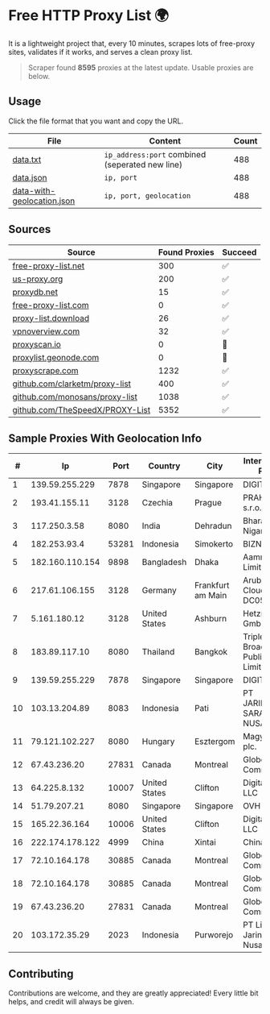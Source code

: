 
# Free HTTP Proxy List 🌍

It is a lightweight project that, every 10 minutes, scrapes lots of free-proxy sites, validates if it works, and serves a clean proxy list.


> Scraper found **8595** proxies at the latest update. Usable proxies are below.

## Usage

Click the file format that you want and copy the URL.


|File|Content|Count|
|----|-------|-----|
|[data.txt](https://raw.githubusercontent.com/themiralay/Proxy-List-World/master/data.txt)|`ip_address:port` combined (seperated new line)|488|
|[data.json](https://raw.githubusercontent.com/themiralay/Proxy-List-World/master/data.json)|`ip, port`|488|
|[data-with-geolocation.json](https://raw.githubusercontent.com/themiralay/Proxy-List-World/master/data-with-geolocation.json)|`ip, port, geolocation`|488|

## Sources

|Source|Found Proxies|Succeed|
|------|-------------|-------|
|[free-proxy-list.net](https://free-proxy-list.net)|300|✅|
|[us-proxy.org](https://www.us-proxy.org)|200|✅|
|[proxydb.net](http://proxydb.net)|15|✅|
|[free-proxy-list.com](https://free-proxy-list.com/?page=&port=&type%5B%5D=http&type%5B%5D=https&up_time=0&search=Search)|0|✅|
|[proxy-list.download](https://www.proxy-list.download/HTTP)|26|✅|
|[vpnoverview.com](https://vpnoverview.com/privacy/anonymous-browsing/free-proxy-servers)|32|✅|
|[proxyscan.io](https://www.proxyscan.io)|0|🚫|
|[proxylist.geonode.com](https://proxylist.geonode.com/api/proxy-list?limit=300&page=1&sort_by=lastChecked&sort_type=desc&protocols=http,https)|0|🚫|
|[proxyscrape.com](https://api.proxyscrape.com/v2/?request=displayproxies&protocol=http&timeout=10000&country=all&ssl=all&anonymity=all)|1232|✅|
|[github.com/clarketm/proxy-list](https://raw.githubusercontent.com/clarketm/proxy-list/master/proxy-list-raw.txt)|400|✅|
|[github.com/monosans/proxy-list](https://raw.githubusercontent.com/monosans/proxy-list/main/proxies/http.txt)|1038|✅|
|[github.com/TheSpeedX/PROXY-List](https://raw.githubusercontent.com/TheSpeedX/PROXY-List/master/http.txt)|5352|✅|


## Sample Proxies With Geolocation Info

|#|Ip|Port|Country|City|Internet Service Provider|
|-|--|----|-------|----|-------------------------|
|1|139.59.255.229|7878|Singapore|Singapore|DIGITALOCEAN|
|2|193.41.155.11|3128|Czechia|Prague|PRAHA12.com s.r.o.|
|3|117.250.3.58|8080|India|Dehradun|Bharat Sanchar Nigam Ltd|
|4|182.253.93.4|53281|Indonesia|Simokerto|BIZNET|
|5|182.160.110.154|9898|Bangladesh|Dhaka|Aamra Networks Limited|
|6|217.61.106.155|3128|Germany|Frankfurt am Main|Aruba GmbH Cloud Network DC05|
|7|5.161.180.12|3128|United States|Ashburn|Hetzner Online GmbH|
|8|183.89.117.10|8080|Thailand|Bangkok|Triple T Broadband Public Company Limited|
|9|139.59.255.229|7878|Singapore|Singapore|DIGITALOCEAN|
|10|103.13.204.89|8083|Indonesia|Pati|PT JARINGANKU SARANA NUSANTARA|
|11|79.121.102.227|8080|Hungary|Esztergom|Magyar Telekom plc.|
|12|67.43.236.20|27831|Canada|Montreal|GloboTech Communications|
|13|64.225.8.132|10007|United States|Clifton|DigitalOcean, LLC|
|14|51.79.207.21|8080|Singapore|Singapore|OVH SAS|
|15|165.22.36.164|10006|United States|Clifton|DigitalOcean, LLC|
|16|222.174.178.122|4999|China|Xintai|Chinanet|
|17|72.10.164.178|30885|Canada|Montreal|GloboTech Communications|
|18|72.10.164.178|30885|Canada|Montreal|GloboTech Communications|
|19|67.43.236.20|27831|Canada|Montreal|GloboTech Communications|
|20|103.172.35.29|2023|Indonesia|Purworejo|PT Lintas Jaringan Nusantara|



## Contributing

Contributions are welcome, and they are greatly appreciated! Every
little bit helps, and credit will always be given.

